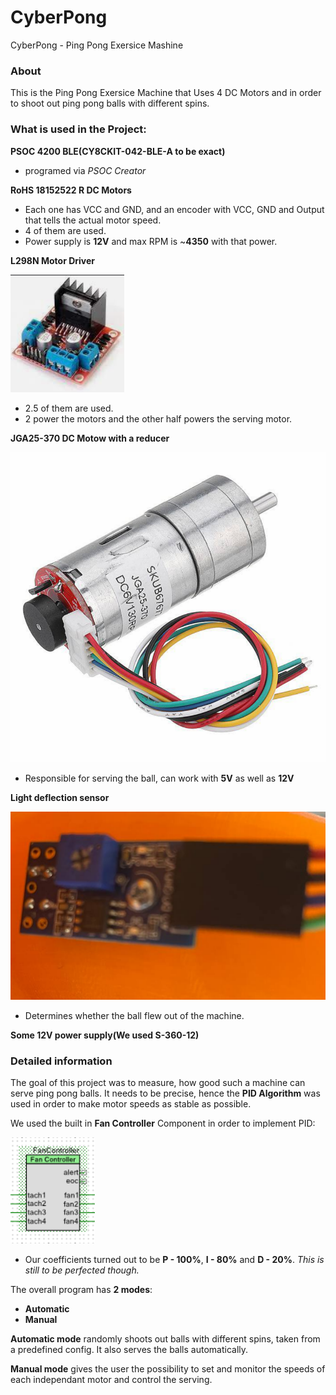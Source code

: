# CyberPong
CyberPong - Ping Pong Exersice Mashine

### About

This is the Ping Pong Exersice Machine that Uses 4 DC Motors and in order to shoot out ping pong balls with different spins.

### What is used in the Project:

**PSOC 4200 BLE(CY8CKIT-042-BLE-A to be exact)**
- programed via _PSOC Creator_

**RoHS 18152522 R DC Motors**
- Each one has VCC and GND, and an encoder with VCC, GND and Output that tells the actual motor speed.
- 4 of them are used.
- Power supply is **12V** and max RPM is ~**4350** with that power.

**L298N Motor Driver**

![ded](./img/driver.png)
- 2.5 of them are used.
- 2 power the motors and the other half powers the serving motor.

**JGA25-370 DC Motow with a reducer**

![ded](./img/serve_motor.png)
- Responsible for serving the ball, can work with **5V** as well as **12V**

**Light deflection sensor**

![ded](./img/sensor.png)
- Determines whether the ball flew out of the machine.

**Some 12V power supply(We used S-360-12)**

### Detailed information

The goal of this project was to measure, how good such a machine can serve ping pong balls. It needs to be precise, hence the **PID Algorithm** was used in order to make motor speeds as stable as possible.

We used the built in **Fan Controller** Component in order to implement PID:

![ded](./img/fan_controller.png)
- Our coefficients turned out to be **P - 100%**, **I - 80%** and **D - 20%**. _This is still to be perfected though._

The overall program has **2 modes**:
- **Automatic**
- **Manual**

**Automatic mode** randomly shoots out balls with different spins, taken from a predefined config. It also serves the balls automatically.

**Manual mode** gives the user the possibility to set and monitor the speeds of each independant motor and control the serving.
